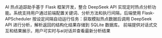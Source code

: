 AI 热点追踪助手基于 Flask 框架开发，整合 DeepSeek API 实现定时热点分析功能。系统支持用户通过前端配置关键词、分析方法和执行间隔，后端使用 Flask-APScheduler 按设定间隔自动运行任务：获取模拟热点数据后调用 DeepSeek API 进行分析，解析返回的结构化结果存储到 SQLite 数据库。
前端提供对话式交互和结果展示，用户可实时与ai对话并查看最新分析结果
